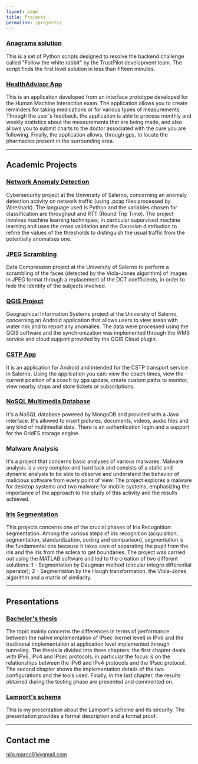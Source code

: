 ```yaml
---
layout: page
title: Projects
permalink: /projects/
---
```


### [Anagrams solution](https://github.com/) 
This is a set of Python scripts designed to resolve the backend challenge called "Follow the white rabbit" by the TrustPilot development team. The script finds the first level solution in less than fifteen minutes.

### [HealthAdvisor App](https://drive.google.com/open?id=0BxNNG2RMDZe8WUVvTnpRSUFweEk)
This is an application developed from an interface prototype developed for the Human Machine Interaction exam. The application allows you to create reminders for taking medications or for various types of measurements. Through the user's feedback, the application is able to process monthly and weekly statistics about the measurements that are being made, and also allows you to submit charts to the doctor associated with the cure you are following. Finally, the application allows, through gps, to locate the pharmacies present in the surrounding area.

***

## Academic Projects

### [Network Anomaly Detection]()
Cybersecurity project at the University of Salerno, concerning an anomaly detection activity on network traffic (using .pcap files processed by Wireshark). The language used is Python and the variables chosen for classification are throughput and RTT (Round Trip Time). The project involves machine learning techniques, in particular supervised machine learning and uses the cross validation and the Gaussian distribution to refine the values ​​of the thresholds to distinguish the usual traffic from the potentially anomalous one.

### [JPEG Scrambling]()
Data Compression project at the University of Salerno to perform a scrambling of the faces (detected by the Viola-Jones algorithm) of images in JPEG format through a replacement of the DCT coefficients, in order to hide the identity of the subjects involved.

### [QGIS Project](https://drive.google.com/open?id=1TK_HR-RcLyy5yW3KRhdfF0i23r2Fsfde)
Geographical Information Systems project at the University of Salerno, concerning an Android application that allows users to view areas with water risk and to report any anomalies. The data were processed using the QGIS software and the synchronization was implemented through the WMS service and cloud support provided by the QGIS Cloud plugin.

### [CSTP App](https://drive.google.com/open?id=0BxNNG2RMDZe8X0RYNjNmNFpJZUE)
It is an application for Android and intended for the CSTP transport service in Salerno. Using the application you can: view the coach times, view the current position of a coach by gps update, create custom paths to monitor, view nearby stops and store tickets or subscriptions. 

### [NoSQL Multimedia Database](https://github.com/christian161291/mongodatabaseGit) 
It's a NoSQL database powered by MongoDB and provided with a Java interface. It's allowed to insert pictures, documents, videos, audio files and any kind of multimedial data. There is an authentication login and a support for the GridFS storage engine.

### Malware Analysis 
It's a project that concerns basic analyses of various malwares. Malware analysis is a very complex and hard task and consists of a static and dynamic analysis to be able to observe and understand the behavior of malicious software from every point of view. The project explores a malware for desktop systems and two malware for mobile systems, emphasizing the importance of the approach to the study of this activity and the results achieved.

### [Iris Segmentation](https://github.com/christian161291/irisSegmentation) 
This projects concerns one of the crucial phases of Iris Recognition: segmentation. Among the various steps of iris recognition (acquisition, segmentation, standardization, coding and comparison), segmentation is the fundamental one because it takes care of separating the pupil from the iris and the iris from the sclera to get boundaries. The project was carried out using the MATLAB software and led to the creation of two different solutions: 1 - Segmentation by Daugman method (circular integro differential operator); 2 - Segmentation by the Hough transformation,  the Viola-Jones algorithm and a matrix of similarity.
  
  ***

## Presentations

### [Bachelor's thesis](https://drive.google.com/open?id=1oPsx7CJ4r9y-dYWhEQXbxLARhFbwhs8_JhGW6lBVnkM) 
The topic mainly concerns the differences in terms of performance between the native implementation of IPsec (kernel level) in IPv6 and the traditional implementation at application level implemented through tunneling. The thesis is divided into three chapters: the first chapter deals with IPv6, IPv4 and IPsec protocols; in particular the focus is on the relationships between the IPv6 and IPv4 protocols and the IPsec protocol. The second chapter shows the implementation details of the two configurations and the tools used. Finally, in the last chapter, the results obtained during the testing phase are presented and commented on.

### [Lamport's scheme](https://drive.google.com/open?id=0BxNNG2RMDZe8RkNlUzJ3dlUwaVk) 
This is my presentation about the Lamport's scheme and its security. The presentation provides a formal description and a formal proof.  

***
  
## Contact me

[nilo.marco91@gmail.com](mailto:nilo.marco91@gmail.com)
